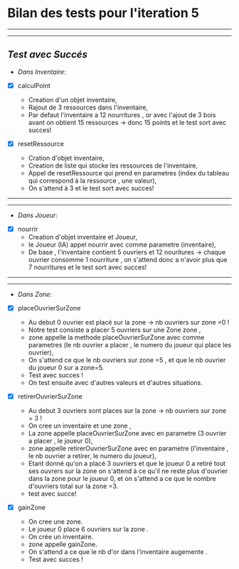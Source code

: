 # Bilan des tests pour l'iteration 5

---
---
 ##  *Test avec Succés*
 
 * *Dans Inventaire*:
  * [x] calculPoint
    - Creation d'un objet inventaire, 
    - Rajout de 3 ressources dans l'inventaire,
    - Par defaut l'inventaire a 12 nourritures , or avec l'ajout de 3 bois avant on obtient 15 ressources → donc 15 points
    et le test sort avec succes!
    
  * [x] resetRessource
    - Cration d'objet inventaire, 
    - Creation de liste qui stocke les ressources de l'inventaire,
    - Appel de resetRessource qui prend en parametres (index du tableau qui correspond à la ressource , une valeur),
    - On s'attend à 3 et le test sort avec succes!
---
---
  * *Dans Joueur*:
  * [x] nourrir
    - Creation d'objet inventaire et Joueur,
    - le Joueur (IA) appel nourrir avec comme parametre (inventaire),
    - De base , l'inventaire contient 5 ouvriers et 12 nouritures → chaque ouvrier consomme 1 nourriture , on s'attend donc a n'avoir 
    plus que 7 nourritures et le test sort avec succes!
---
--- 
   * *Dans Zone*:
   
  * [x] placeOuvrierSurZone
    - Au debut 0 ouvrier est placé sur la zone → nb ouvriers sur zone =0 !
    - Notre test consiste a placer 5 ouvriers sur une Zone zone ,
    - zone appelle la methode placeOuvrierSurZone avec comme parametres (le nb ouvrier a placer , le numero du joueur qui place les ouvrier),
    - On s'attend  ce que le nb ouvriers sur zone =5 , et que le nb ouvrier du joueur 0 sur a zone=5.
    - Test avec succes !
    - On test ensuite avec d'autres valeurs et d'autres situations.
    
  * [x] retirerOuvrierSurZone
    - Au debut 3 ouvriers sont places sur la zone → nb ouvriers sur zone = 3 !
    - On cree un inventaire et une zone ,
    - La zone appelle placeOuvrierSurZone avec en parametre (3 ouvrier a placer , le joueur 0),
    - zone appelle retirerOuvrierSurZone avec en parametre (l'inventaire , le nb ouvrier a retirer, le numero du joueur),
    - Etant donné qu'on a placé 3 ouvriers et que le joueur 0 a retiré tout ses ouvrers sur la zone on s'attend 
     à ce qu'il ne reste plus d'ouvrier dans la zone pour le joueur 0, et on s'attend a ce que le nombre d'ouvriers total sur la zone =3.
    - test avec succe!
    
  * [x] gainZone
    - On cree une zone.
    - Le joueur 0 place 6 ouvriers sur la zone .
    - On crée un inventaire.
    - zone appelle gainZone.
    - On s'attend a ce que le nb d'or dans l'inventaire augemente .
    - Test avec succes !
   
      
      
    
    
   
   
  
  
  
